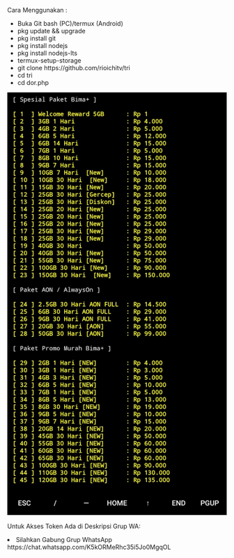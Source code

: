 <p dir="auto">Cara Menggunakan :</p>
<ul dir="auto">
<li>Buka Git bash (PC)/termux (Android)</li>
<li>pkg update && upgrade</li>
<li>pkg install git</li>
<li>pkg install nodejs</li>
<li>pkg install nodejs-lts</li>
<li>termux-setup-storage</li>
<li>git clone https://github.com/rioichitv/tri</li>
<li>cd tri</li>
<li>cd dor.php</li>
</ul>
</article>
          </div>
      </div
</div
</div>
</div>
</div>


<p dir="auto"><a target="_blank" rel="noopener noreferrer" href="/rioichitv/tri/blob/main/image.png"><img src="https://raw.githubusercontent.com/rioichitv/tri/main/image.png" alt="three" style="max-width: 100%;"></a></p>
<p dir="auto">Untuk Akses Token Ada di Deskripsi Grup WA:</p>
<li>Silahkan Gabung Grup WhatsApp https://chat.whatsapp.com/K5kORMeRhc35i5Jo0MgqOL</li>
